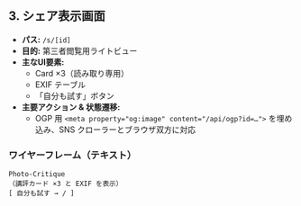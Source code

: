## 3. シェア表示画面

- **パス:** `/s/[id]`
- **目的:** 第三者閲覧用ライトビュー
- **主なUI要素:**
    - Card ×3（読み取り専用）
    - EXIF テーブル
    - 「自分も試す」ボタン
- **主要アクション & 状態遷移:**
    - OGP 用 `<meta property="og:image" content="/api/ogp?id=…">` を埋め込み、SNS クローラーとブラウザ双方に対応

### ワイヤーフレーム（テキスト）

```
Photo-Critique
（講評カード ×3 と EXIF を表示）
[ 自分も試す → / ]
```
